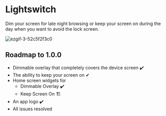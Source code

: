 # Lightswitch
Dim your screen for late night browsing or keep your screen on during the day when you want to avoid the lock screen.





![ezgif-3-52c5f2f3c0](https://user-images.githubusercontent.com/19227507/171495415-f48b8799-ad13-467b-a546-0765d2aaadcd.gif)





## Roadmap to 1.0.0
- Dimmable overlay that completely covers the device screen ✔️
- The ability to keep your screen on ✔
- Home screen widgets for 
  - Dimmable Overlay ✔️
  - Keep Screen On 🏗
- An app logo ✔️
- All issues resolved
